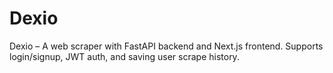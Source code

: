 # Dexio
Dexio – A web scraper with FastAPI backend and Next.js frontend. Supports login/signup, JWT auth, and saving user scrape history.
